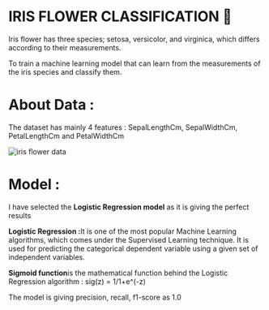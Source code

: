 <h1>IRIS FLOWER CLASSIFICATION 🌿</h1>
<p>Iris flower has three species; setosa, versicolor, and virginica, which differs according to their measurements.</p>  
<p>To train a machine learning model that can learn from the measurements of the iris species and classify them.</p>
<h1>About Data :</h1>
<p>The dataset has mainly 4 features : SepalLengthCm,	SepalWidthCm, PetalLengthCm and	PetalWidthCm </p>

![iris flower data](https://user-images.githubusercontent.com/100411386/222922667-6c09b085-f805-47ce-b7e9-695af1d04fae.png)

<h1>Model :</h1>
<p>I have selected the <b>Logistic Regression model</b> as it is giving the perfect results</p>
<p><b>Logistic Regression :</b>It is one of the most popular Machine Learning algorithms, which comes under the Supervised Learning technique. It is used for predicting the categorical dependent variable using a given set of independent variables.</p>
<p><b>Sigmoid function</b>is the mathematical function behind the Logistic Regression algorithm : sig(z) = 1/1+e^(-z)</p>
<p>The model is giving precision, recall, f1-score as 1.0</p>
